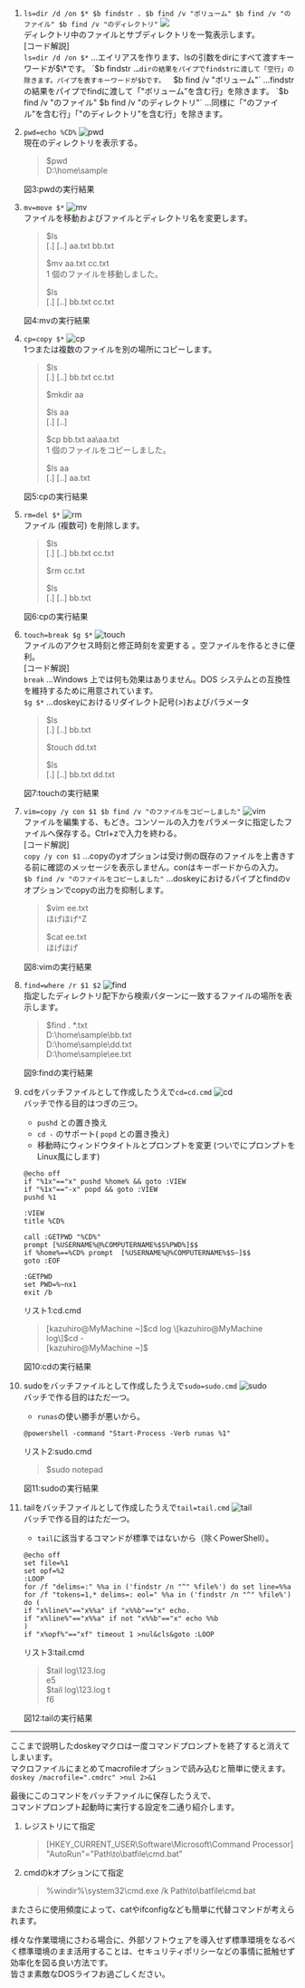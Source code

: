 1. `ls=dir /d /on $* $b findstr . $b find /v "ボリューム" $b find /v "のファイル" $b find /v "のディレクトリ"` ![](/assets/ls.png)  
   ディレクトリ中のファイルとサブディレクトリを一覧表示します。  
   \[コード解説\]  
   `ls=dir /d /on $*` …エイリアスを作ります、lsの引数をdirにすべて渡すキーワードが$\*です。  
   `$b findstr .` …dirの結果をパイプでfindstrに渡して「空行」の除きます。パイプを表すキーワードが$bです。  
   `$b find /v "ボリューム"` …findstrの結果をパイプでfindに渡して「"ボリューム”を含む行」を除きます。  
   `$b find /v "のファイル" $b find /v "のディレクトリ"` …同様に「"のファイル”を含む行」「"のディレクトリ”を含む行」を除きます。

2. `pwd=echo %CD%` ![pwd](/assets/pwd.png)  
   現在のディレクトリを表示する。

   > $pwd  
   > D:\home\sample

   図3:pwdの実行結果

3. `mv=move $*` ![mv](/assets/mv.png)  
   ファイルを移動およびファイルとディレクトリ名を変更します。

   > $ls  
   > \[.\]      \[..\]     aa.txt   bb.txt
   >
   > $mv aa.txt cc.txt  
   >         1 個のファイルを移動しました。
   >
   > $ls  
   > \[.\]      \[..\]     bb.txt   cc.txt

   図4:mvの実行結果

4. `cp=copy $*` ![cp](/assets/cp.png)  
   1つまたは複数のファイルを別の場所にコピーします。

   > $ls  
   > \[.\]      \[..\]     bb.txt   cc.txt
   >
   > $mkdir aa
   >
   > $ls aa  
   > \[.\]  \[..\]
   >
   > $cp bb.txt aa\aa.txt  
   >         1 個のファイルをコピーしました。
   >
   > $ls aa  
   > \[.\]      \[..\]     aa.txt

   図5:cpの実行結果

5. `rm=del $*` ![rm](/assets/rm.png)  
   ファイル \(複数可\) を削除します。

   > $ls  
   > \[.\]      \[..\]     bb.txt   cc.txt
   >
   > $rm cc.txt
   >
   > $ls  
   > \[.\]      \[..\]     bb.txt

   図6:cpの実行結果

6. `touch=break $g $*` ![touch](/assets/touch.png)  
   ファイルのアクセス時刻と修正時刻を変更する 。空ファイルを作るときに便利。  
   \[コード解説\]  
   `break` …Windows 上では何も効果はありません。DOS システムとの互換性を維持するために用意されています。  
   `$g $*` …doskeyにおけるリダイレクト記号\(&gt;\)およびパラメータ

   > $ls  
   > \[.\]      \[..\]     bb.txt  
   >    
   > $touch dd.txt  
   >    
   > $ls  
   > \[.\]      \[..\]     bb.txt   dd.txt

   図7:touchの実行結果

7. `vim=copy /y con $1 $b find /v "のファイルをコピーしました"` ![vim](/assets/vim.png)  
   ファイルを編集する、もどき。コンソールの入力をパラメータに指定したファイルへ保存する。Ctrl+zで入力を終わる。  
   \[コード解説\]  
   `copy /y con $1` …copyのyオプションは受け側の既存のファイルを上書きする前に確認のメッセージを表示しません。conはキーボードからの入力。  
   `$b find /v "のファイルをコピーしました"` …doskeyにおけるパイプとfindのvオプションでcopyの出力を抑制します。

   > $vim ee.txt  
   > ほげほげ^Z
   >
   > $cat ee.txt  
   > ほげほげ

   図8:vimの実行結果

8. `find=where /r $1 $2` ![find](/assets/find.png)  
   指定したディレクトリ配下から検索パターンに一致するファイルの場所を表示します。

   > $find . \*.txt  
   > D:\home\sample\bb.txt  
   > D:\home\sample\dd.txt  
   > D:\home\sample\ee.txt

   図9:findの実行結果

9. cdをバッチファイルとして作成したうえで`cd=cd.cmd` ![cd](/assets/cd.png)  
   バッチで作る目的はつぎの三つ。

   * `pushd` との置き換え
   * `cd -` のサポート\( `popd` との置き換え\)
   * 移動時にウィンドウタイトルとプロンプトを変更
     \(ついでにプロンプトをLinux風にします\)

   ```
   @echo off
   if "%1x"=="x" pushd %home% && goto :VIEW
   if "%1x"=="-x" popd && goto :VIEW
   pushd %1

   :VIEW
   title %CD%

   call :GETPWD "%CD%"
   prompt [%USERNAME%@%COMPUTERNAME%$S%PWD%]$$
   if %home%==%CD% prompt  [%USERNAME%@%COMPUTERNAME%$S~]$$
   goto :EOF

   :GETPWD
   set PWD=%~nx1
   exit /b
   ```

   リスト1:cd.cmd

   > \[kazuhiro@MyMachine ~\]$cd log  
   > \[kazuhiro@MyMachine log\]$cd -  
   > \[kazuhiro@MyMachine ~\]$

   図10:cdの実行結果

10. sudoをバッチファイルとして作成したうえで`sudo=sudo.cmd` ![sudo](/assets/sudo.png)  
    バッチで作る目的はただ一つ。

    * `runas`の使い勝手が悪いから。

    ```
    @powershell -command "Start-Process -Verb runas %1"
    ```

    リスト2:sudo.cmd

    > $sudo notepad

    図11:sudoの実行結果

11. tailをバッチファイルとして作成したうえで`tail=tail.cmd` ![tail](/assets/tail.png)  
    バッチで作る目的はただ一つ。

    * `tail`に該当するコマンドが標準ではないから（除くPowerShell）。

    ```
    @echo off
    set file=%1
    set opf=%2
    :LOOP
    for /f "delims=:" %%a in ('findstr /n "^" %file%') do set line=%%a
    for /f "tokens=1,* delims=: eol=" %%a in ('findstr /n "^" %file%') do (
    if "x%line%"=="x%%a" if "x%%b"=="x" echo.
    if "x%line%"=="x%%a" if not "x%%b"=="x" echo %%b
    )
    if "x%opf%"=="xf" timeout 1 >nul&cls&goto :LOOP
    ```

    リスト3:tail.cmd

    > $tail log\123.log  
    > e5  
    > $tail log\123.log t  
    > f6

    図12:tailの実行結果

---

ここまで説明したdoskeyマクロは一度コマンドプロンプトを終了すると消えてしまいます。  
マクロファイルにまとめてmacrofileオプションで読み込むと簡単に使えます。  
`doskey /macrofile=".cmdrc" >nul 2>&1`

最後にこのコマンドをバッチファイルに保存したうえで、  
コマンドプロンプト起動時に実行する設定を二通り紹介します。

1. レジストリにて指定

   > \[HKEY\_CURRENT\_USER\Software\Microsoft\Command Processor\]  
   > "AutoRun"="Path\to\batfile\cmd.bat"

2. cmdのkオプションにて指定

   > %windir%\system32\cmd.exe /k Path\to\batfile\cmd.bat

またさらに使用頻度によって、catやifconfigなども簡単に代替コマンドが考えられます。

様々な作業環境にさわる場合に、外部ソフトウェアを導入せず標準環境をなるべく標準環境のまま活用することは、セキュリティポリシーなどの事情に抵触せず効率化を図る良い方法です。  
皆さま素敵なDOSライフお過ごしください。

